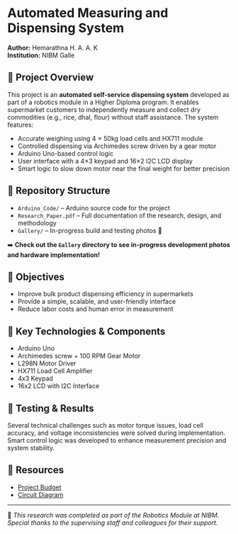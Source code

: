 <body>

  <h1>Automated Measuring and Dispensing System</h1>

  <p><strong>Author:</strong> Hemarathna H. A. A. K<br>
  <strong>Institution:</strong> NIBM Galle</p>

  <h2>📌 Project Overview</h2>
  <p>
    This project is an <strong>automated self-service dispensing system</strong> developed as part of a robotics module
    in a Higher Diploma program. It enables supermarket customers to independently measure and collect dry commodities 
    (e.g., rice, dhal, flour) without staff assistance. The system features:
  </p>
  <ul>
    <li>Accurate weighing using 4 × 50kg load cells and HX711 module</li>
    <li>Controlled dispensing via Archimedes screw driven by a gear motor</li>
    <li>Arduino Uno-based control logic</li>
    <li>User interface with a 4×3 keypad and 16×2 I2C LCD display</li>
    <li>Smart logic to slow down motor near the final weight for better precision</li>
  </ul>

  <h2>📂 Repository Structure</h2>
  <ul>
    <li><code>Arduino_Code/</code> – Arduino source code for the project</li>
    <li><code>Research_Paper.pdf</code> – Full documentation of the research, design, and methodology</li>
    <li><code>Gallery/</code> – In-progress build and testing photos 📸</li>
  </ul>

  <p>➡️ <strong>Check out the <code>Gallery</code> directory to see in-progress development photos and hardware implementation!</strong></p>

  <h2>🎯 Objectives</h2>
  <ul>
    <li>Improve bulk product dispensing efficiency in supermarkets</li>
    <li>Provide a simple, scalable, and user-friendly interface</li>
    <li>Reduce labor costs and human error in measurement</li>
  </ul>

  <h2>🔧 Key Technologies & Components</h2>
  <ul>
    <li>Arduino Uno</li>
    <li>Archimedes screw + 100 RPM Gear Motor</li>
    <li>L298N Motor Driver</li>
    <li>HX711 Load Cell Amplifier</li>
    <li>4x3 Keypad</li>
    <li>16x2 LCD with I2C Interface</li>
  </ul>

  <h2>🧪 Testing & Results</h2>
  <p>
    Several technical challenges such as motor torque issues, load cell accuracy, and voltage inconsistencies were solved during implementation. 
    Smart control logic was developed to enhance measurement precision and system stability.
  </p>

  <h2>📎 Resources</h2>
  <ul>
    <li><a href="https://docs.google.com/document/d/1DaOAFT8bQvEzSwUqmQyisoYYA060ICEjH8NpNxVbs-0/edit?usp=sharing" target="_blank">Project Budget</a></li>
    <li><a href="https://app.cirkitdesigner.com/project/1ef32f10-1c7f-408f-af8e-330d7ac19076" target="_blank">Circuit Diagram</a></li>
  </ul>

  <hr>

  <p>📖 <em>This research was completed as part of the Robotics Module at NIBM. Special thanks to the supervising staff and colleagues for their support.</em></p>

</body>
